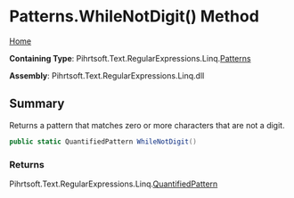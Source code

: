 # Patterns\.WhileNotDigit\(\) Method

[Home](../../../../../../README.md)

**Containing Type**: Pihrtsoft\.Text\.RegularExpressions\.Linq\.[Patterns](../README.md)

**Assembly**: Pihrtsoft\.Text\.RegularExpressions\.Linq\.dll

## Summary

Returns a pattern that matches zero or more characters that are not a digit\.

```csharp
public static QuantifiedPattern WhileNotDigit()
```

### Returns

Pihrtsoft\.Text\.RegularExpressions\.Linq\.[QuantifiedPattern](../../QuantifiedPattern/README.md)

